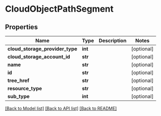 # CloudObjectPathSegment

## Properties
Name | Type | Description | Notes
------------ | ------------- | ------------- | -------------
**cloud_storage_provider_type** | **int** |  | [optional] 
**cloud_storage_account_id** | **str** |  | [optional] 
**name** | **str** |  | [optional] 
**id** | **str** |  | [optional] 
**tree_href** | **str** |  | [optional] 
**resource_type** | **str** |  | [optional] 
**sub_type** | **int** |  | [optional] 

[[Back to Model list]](../README.md#documentation-for-models) [[Back to API list]](../README.md#documentation-for-api-endpoints) [[Back to README]](../README.md)


